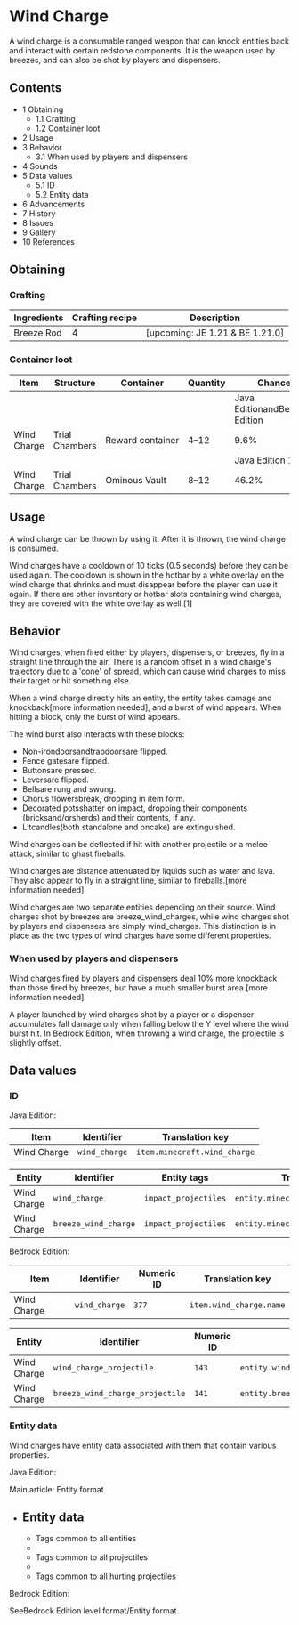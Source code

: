 # Wind Charge
A wind charge is a consumable ranged weapon that can knock entities back and interact with certain redstone components. It is the weapon used by breezes, and can also be shot by players and dispensers.

## Contents
- 1 Obtaining
	- 1.1 Crafting
	- 1.2 Container loot
- 2 Usage
- 3 Behavior
	- 3.1 When used by players and dispensers
- 4 Sounds
- 5 Data values
	- 5.1 ID
	- 5.2 Entity data
- 6 Advancements
- 7 History
- 8 Issues
- 9 Gallery
- 10 References

## Obtaining
### Crafting
| Ingredients | Crafting recipe | Description                      |
|-------------|-----------------|----------------------------------|
| Breeze Rod  | 4               | ‌[upcoming: JE 1.21 & BE 1.21.0] |

### Container loot
| Item        | Structure      | Container        | Quantity | Chance                         |
|-------------|----------------|------------------|----------|--------------------------------|
|             |                |                  |          | Java EditionandBedrock Edition |
| Wind Charge | Trial Chambers | Reward container | 4–12     | 9.6%                           |
|             |                |                  |          | Java Edition 1.21              |
| Wind Charge | Trial Chambers | Ominous Vault    | 8–12     | 46.2%                          |

## Usage
A wind charge can be thrown by using it. After it is thrown, the wind charge is consumed.

Wind charges have a cooldown of 10 ticks (0.5 seconds) before they can be used again. The cooldown is shown in the hotbar by a white overlay on the wind charge that shrinks and must disappear before the player can use it again. If there are other inventory or hotbar slots containing wind charges, they are covered with the white overlay as well.[1]

## Behavior
Wind charges, when fired either by players, dispensers, or breezes, fly in a straight line through the air. There is a random offset in a wind charge's trajectory due to a 'cone' of spread, which can cause wind charges to miss their target or hit something else.

When a wind charge directly hits an entity, the entity takes damage and knockback[more information needed], and a burst of wind appears. When hitting a block, only the burst of wind appears. 

The wind burst also interacts with these blocks:

- Non-irondoorsandtrapdoorsare flipped.
- Fence gatesare flipped.
- Buttonsare pressed.
- Leversare flipped.
- Bellsare rung and swung.
- Chorus flowersbreak, dropping in item form.
- Decorated potsshatter on impact, dropping their components (bricksand/orsherds) and their contents, if any.
- Litcandles(both standalone and oncake) are extinguished.

Wind charges can be deflected if hit with another projectile or a melee attack, similar to ghast fireballs.

Wind charges are distance attenuated by liquids such as water and lava. They also appear to fly in a straight line, similar to fireballs.[more information needed]

Wind charges are two separate entities depending on their source. Wind charges shot by breezes are breeze_wind_charges, while wind charges shot by players and dispensers are simply wind_charges. This distinction is in place as the two types of wind charges have some different properties.

### When used by players and dispensers
Wind charges fired by players and dispensers deal 10% more knockback than those fired by breezes, but have a much smaller burst area.[more information needed]

A player launched by wind charges shot by a player or a dispenser accumulates fall damage only when falling below the Y level where the wind burst hit. In Bedrock Edition, when throwing a wind charge, the projectile is slightly offset.

## Data values
### ID
Java Edition:

| Item        | Identifier    | Translation key              |
|-------------|---------------|------------------------------|
| Wind Charge | `wind_charge` | `item.minecraft.wind_charge` |

| Entity      | Identifier           | Entity tags          | Translation key                       |
|-------------|----------------------|----------------------|---------------------------------------|
| Wind Charge | `wind_charge`        | `impact_projectiles` | `entity.minecraft.wind_charge`        |
| Wind Charge | `breeze_wind_charge` | `impact_projectiles` | `entity.minecraft.breeze_wind_charge` |

Bedrock Edition:

| Item        | Identifier    | Numeric ID | Translation key         |
|-------------|---------------|------------|-------------------------|
| Wind Charge | `wind_charge` | `377`      | `item.wind_charge.name` |

| Entity      | Identifier                      | Numeric ID | Translation key                             |
|-------------|---------------------------------|------------|---------------------------------------------|
| Wind Charge | `wind_charge_projectile`        | `143`      | `entity.wind_charge_projectile.name`        |
| Wind Charge | `breeze_wind_charge_projectile` | `141`      | `entity.breeze_wind_charge_projectile.name` |

### Entity data
Wind charges have entity data associated with them that contain various properties.

Java Edition:

Main article: Entity format
- Entity data
	- 
	- Tags common to all entities
	- 
	- Tags common to all projectiles
	- 
	- Tags common to all hurting projectiles

Bedrock Edition:

SeeBedrock Edition level format/Entity format.
